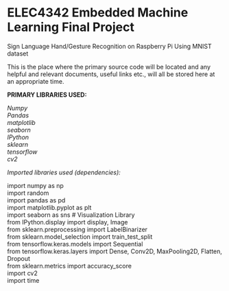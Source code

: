 # ELEC4342 Embedded Machine Learning Final Project 

Sign Language Hand/Gesture Recognition on Raspberry Pi Using MNIST dataset

This is the place where the primary source code will be located and any helpful and relevant documents, useful links etc., will all be stored here at an appropriate time. 

**PRIMARY LIBRARIES USED:** 

*Numpy*<br />
*Pandas*<br />
*matplotlib*<br />
*seaborn*<br />
*IPython*<br />
*sklearn*<br />
*tensorflow*<br />
*cv2*<br />

*Imported libraries used (dependencies):*<br /> 

import numpy as np<br />
import random<br />
import pandas as pd<br />
import matplotlib.pyplot as plt<br />
import seaborn as sns # Visualization Library<br />
from IPython.display import display, Image<br />
from sklearn.preprocessing import LabelBinarizer<br />
from sklearn.model_selection import train_test_split<br />
from tensorflow.keras.models import Sequential<br />
from tensorflow.keras.layers import Dense, Conv2D, MaxPooling2D, Flatten, Dropout<br />
from sklearn.metrics import accuracy_score<br />
import cv2<br />
import time<br />








